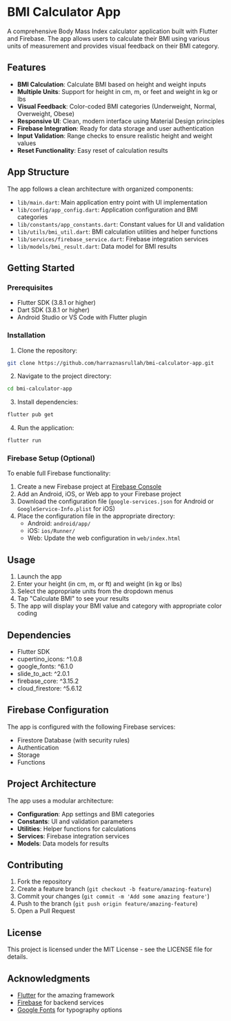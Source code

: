 # BMI Calculator App

A comprehensive Body Mass Index calculator application built with Flutter and Firebase. The app allows users to calculate their BMI using various units of measurement and provides visual feedback on their BMI category.

## Features

- **BMI Calculation**: Calculate BMI based on height and weight inputs
- **Multiple Units**: Support for height in cm, m, or feet and weight in kg or lbs
- **Visual Feedback**: Color-coded BMI categories (Underweight, Normal, Overweight, Obese)
- **Responsive UI**: Clean, modern interface using Material Design principles
- **Firebase Integration**: Ready for data storage and user authentication
- **Input Validation**: Range checks to ensure realistic height and weight values
- **Reset Functionality**: Easy reset of calculation results

## App Structure

The app follows a clean architecture with organized components:

- `lib/main.dart`: Main application entry point with UI implementation
- `lib/config/app_config.dart`: Application configuration and BMI categories
- `lib/constants/app_constants.dart`: Constant values for UI and validation
- `lib/utils/bmi_util.dart`: BMI calculation utilities and helper functions
- `lib/services/firebase_service.dart`: Firebase integration services
- `lib/models/bmi_result.dart`: Data model for BMI results

## Getting Started

### Prerequisites

- Flutter SDK (3.8.1 or higher)
- Dart SDK (3.8.1 or higher)
- Android Studio or VS Code with Flutter plugin

### Installation

1. Clone the repository:
```bash
git clone https://github.com/harraznasrullah/bmi-calculator-app.git
```

2. Navigate to the project directory:
```bash
cd bmi-calculator-app
```

3. Install dependencies:
```bash
flutter pub get
```

4. Run the application:
```bash
flutter run
```

### Firebase Setup (Optional)

To enable full Firebase functionality:

1. Create a new Firebase project at [Firebase Console](https://console.firebase.google.com)
2. Add an Android, iOS, or Web app to your Firebase project
3. Download the configuration file (`google-services.json` for Android or `GoogleService-Info.plist` for iOS)
4. Place the configuration file in the appropriate directory:
   - Android: `android/app/`
   - iOS: `ios/Runner/`
   - Web: Update the web configuration in `web/index.html`

## Usage

1. Launch the app
2. Enter your height (in cm, m, or ft) and weight (in kg or lbs)
3. Select the appropriate units from the dropdown menus
4. Tap "Calculate BMI" to see your results
5. The app will display your BMI value and category with appropriate color coding

## Dependencies

- Flutter SDK
- cupertino_icons: ^1.0.8
- google_fonts: ^6.1.0
- slide_to_act: ^2.0.1
- firebase_core: ^3.15.2
- cloud_firestore: ^5.6.12

## Firebase Configuration

The app is configured with the following Firebase services:
- Firestore Database (with security rules)
- Authentication
- Storage
- Functions

## Project Architecture

The app uses a modular architecture:
- **Configuration**: App settings and BMI categories
- **Constants**: UI and validation parameters
- **Utilities**: Helper functions for calculations
- **Services**: Firebase integration services
- **Models**: Data models for results

## Contributing

1. Fork the repository
2. Create a feature branch (`git checkout -b feature/amazing-feature`)
3. Commit your changes (`git commit -m 'Add some amazing feature'`)
4. Push to the branch (`git push origin feature/amazing-feature`)
5. Open a Pull Request

## License

This project is licensed under the MIT License - see the LICENSE file for details.

## Acknowledgments

- [Flutter](https://flutter.dev/) for the amazing framework
- [Firebase](https://firebase.google.com/) for backend services
- [Google Fonts](https://fonts.google.com/) for typography options
